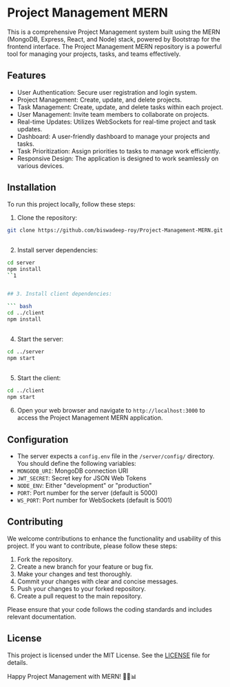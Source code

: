 # Project Management MERN

This is a comprehensive Project Management system built using the MERN (MongoDB, Express, React, and Node) stack, powered by Bootstrap for the frontend interface. The Project Management MERN repository is a powerful tool for managing your projects, tasks, and teams effectively.





## Features

- User Authentication: Secure user registration and login system.
- Project Management: Create, update, and delete projects.
- Task Management: Create, update, and delete tasks within each project.
- User Management: Invite team members to collaborate on projects.
- Real-time Updates: Utilizes WebSockets for real-time project and task updates.
- Dashboard: A user-friendly dashboard to manage your projects and tasks.
- Task Prioritization: Assign priorities to tasks to manage work efficiently.
- Responsive Design: The application is designed to work seamlessly on various devices.

## Installation

To run this project locally, follow these steps:

1. Clone the repository:
``` bash
git clone https://github.com/biswadeep-roy/Project-Management-MERN.git
```
## 
2. Install server dependencies:

``` bash
cd server
npm install
``1


## 3. Install client dependencies:

``` bash
cd ../client
npm install
```

## 
4. Start the server:


``` bash
cd ../server
npm start
```

## 
5. Start the client:

``` bash
cd ../client
npm start
```


6. Open your web browser and navigate to `http://localhost:3000` to access the Project Management MERN application.

## Configuration

- The server expects a `config.env` file in the `/server/config/` directory. You should define the following variables:
- `MONGODB_URI`: MongoDB connection URI
- `JWT_SECRET`: Secret key for JSON Web Tokens
- `NODE_ENV`: Either "development" or "production"
- `PORT`: Port number for the server (default is 5000)
- `WS_PORT`: Port number for WebSockets (default is 5001)

## Contributing

We welcome contributions to enhance the functionality and usability of this project. If you want to contribute, please follow these steps:

1. Fork the repository.
2. Create a new branch for your feature or bug fix.
3. Make your changes and test thoroughly.
4. Commit your changes with clear and concise messages.
5. Push your changes to your forked repository.
6. Create a pull request to the main repository.

Please ensure that your code follows the coding standards and includes relevant documentation.

## License

This project is licensed under the MIT License. See the [LICENSE](LICENSE) file for details.



Happy Project Management with MERN! 🚀🔧📊
